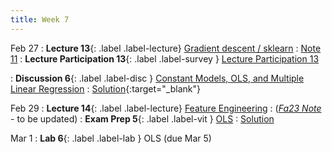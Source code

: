 ```yaml
---
title: Week 7
---
```


Feb 27
: **Lecture 13**{: .label .label-lecture} [Gradient descent / sklearn](lecture/lec13)
    : [Note 11](https://ds100.org/course-notes/gradient_descent/gradient_descent.html)
: **Lecture Participation 13**{: .label .label-survey } [Lecture Participation 13](https://app.sli.do/event/2HTD1yqcaC7F3RL1nok8jw/embed/polls/f84bcceb-e12f-4ef6-9f03-4aac2a26db58)

: **Discussion 6**{: .label .label-disc } [Constant Models, OLS, and Multiple Linear Regression](https://drive.google.com/file/d/1XdbKUvIKYVHBW3BSAXyIQIRdxm5i1iwN/view)
    : [Solution](https://drive.google.com/file/d/1UNM97mS6jnd1xFVytHj4aMKhreuVvhCn/view){:target="_blank"}

Feb 29
: **Lecture 14**{: .label .label-lecture} [Feature Engineering](lecture/lec14)
    : ([*Fa23 Note*](https://ds100.org/fa23-course-notes/feature_engineering/feature_engineering.html) - to be updated)
: **Exam Prep 5**{: .label .label-vit } [OLS](https://drive.google.com/file/d/1y5itmGnFxa8S-hC9s0ooGbm8gVn_uQnV/view?usp=sharing)
    : [Solution](https://drive.google.com/file/d/1gi-r9e_kpQZXfCM4RIUigwCnzzWl2LgC/view?usp=sharing)<!-- , [Video](https://youtu.be/m3XEZUA_HBU) -->

Mar 1
: **Lab 6**{: .label .label-lab }  OLS (due Mar 5)